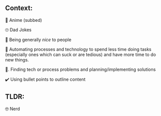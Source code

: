 ## Context:

👹  Anime (subbed)

🙄  Dad Jokes

💙  Being generally _nice_ to people

🚀  Automating processes and technology to spend less time doing tasks 
(especially ones which can suck or are tedious) and have more time to 
do new things.

🧰. Finding tech or process problems and planning/implementing solutions

✔️  Using bullet points to outline content

## TLDR:

🤓  Nerd
